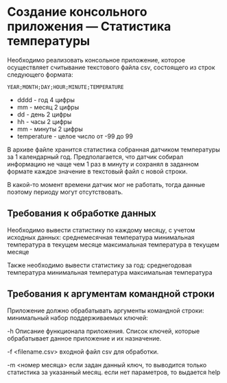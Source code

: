 # Создание консольного приложения — Статистика температуры

Необходимо реализовать консольное приложение, которое осуществляет считывание текстового файла csv, состоящего из строк следующего формата:
```
YEAR;MONTH;DAY;HOUR;MINUTE;TEMPERATURE
```
- dddd - год 4 цифры
- mm - месяц 2 цифры
- dd - день 2 цифры
- hh - часы 2 цифры
- mm - минуты 2 цифры
- temperature - целое число от -99 до 99

В архиве  файле хранится статистика собранная датчиком температуры за 1 календарный год. Предполагается, что датчик собирал информацию не чаще чем 1 раз в минуту и сохранял в заданном формате каждое значение в текстовый файл с новой строки.

В какой-то момент времени датчик мог не работать, тогда данные поэтому периоду могут отсутствовать.

## Требования к обработке данных
Необходимо вывести статистику по каждому месяцу, с учетом исходных данных:
среднемесячная температура
минимальная температура в текущем месяце
максимальная температура в текущем месяце

Также необходимо вывести статистику за год: среднегодовая температура
минимальная температура
максимальная температура

## Требования к аргументам командной строки
Приложение должно обрабатывать аргументы командной строки:
минимальный набор поддерживаемых ключей:

-h Описание функционала приложения. Список ключей, которые обрабатывает данное приложение и их назначение.

-f <filename.csv> входной файл csv для обработки.

-m <номер месяца> если задан данный ключ, то выводится только статистика за указанный месяц.
если нет параметров, то выдается help
